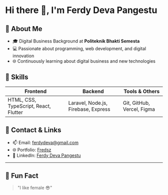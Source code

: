 # Hi there 👋, I'm Ferdy Deva Pangestu

## 🔹 About Me
- 🎓 Digital Business Background at **Politeknik Bhakti Semesta**
- 💻 Passionate about programming, web development, and digital innovation  
- 🌐 Continuously learning about digital business and new technologies  

## 🔹 Skills
| Frontend | Backend | Tools & Others |
|----------|---------|----------------|
| HTML, CSS, TypeScript, React, Flutter | Laravel, Node.js, Firebase, Express | Git, GitHub, Vercel, Figma |

## 🔹 Contact & Links
- 📫 Email: ferdydeva@gmail.com
- 🌐 Portfolio: [Fredsz](https://fredsz.vercel.app)  
- 💼 LinkedIn: [Ferdy Deva Pangestu](https://id.linkedin.com/in/fredsz)  

---

## 🔹 Fun Fact
> "I like female 😎"


<!---
is a ✨ special ✨ repository because its `README.md` (this file) appears on your GitHub profile.
You can click the Preview link to take a look at your changes.
--->
